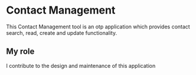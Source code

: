 # Contact Management

This Contact Management tool is an otp application which provides contact search, read, create and update functionality.

## My role

I contribute to the design and maintenance of this application